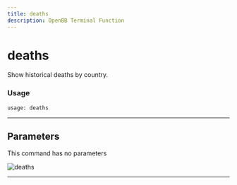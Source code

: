 ```yaml
---
title: deaths
description: OpenBB Terminal Function
---
```


# deaths

Show historical deaths by country.

### Usage

```python
usage: deaths
```

---

## Parameters

This command has no parameters

![deaths](https://user-images.githubusercontent.com/46355364/153897766-73a8e2ee-c4e6-40d3-a65d-8b116efdacfa.png)

---

